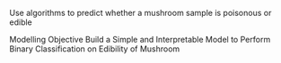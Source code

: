 Use algorithms to predict whether a mushroom sample is poisonous or edible

Modelling Objective
Build a Simple and Interpretable Model to Perform Binary Classification on Edibility of Mushroom
